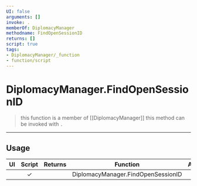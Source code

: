 ```yaml
---
UI: false
arguments: []
invoke: .
memberOf: DiplomacyManager
methodname: FindOpenSessionID
returns: []
script: true
tags:
- DiplomacyManager/_function
- function/script
---
```

# DiplomacyManager.FindOpenSessionID
> this function is a member of [[DiplomacyManager]]
> this method can be invoked with `.`
-----
## Usage
|  UI | Script | Returns | Function | Arguments |
|:---:|:------:|-------:|:--------:|:---------|
| |✓||DiplomacyManager.FindOpenSessionID||
